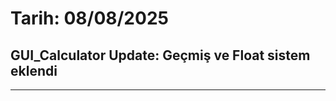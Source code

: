 ﻿# Tarih: 08/08/2025
## GUI_Calculator Update: Geçmiş ve Float sistem eklendi
--------------------------





